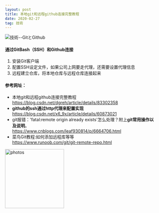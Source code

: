```yaml
---
layout: post
title: 本地git和远程github连接完整教程
date: 2020-02-27
tag: 技術
---
```


 ![技術--GitとGithub](http://osg1u3s09.bkt.clouddn.com/image/jpg/material/DSC_Tianjin%20%28small%29.jpg)

#### 通过GitBash（SSH）和Github连接  
1. 安装Git客户端  
2. 配置SSH设定文件，如果公司上网要走代理，还需要设置代理信息  
3. 远程建立仓库，将本地仓库与远程仓库连接起来  
  
#### 参考网址： 
+ 本地git和远程github连接完整教程   
<https://blog.csdn.net/dgreh/article/details/83302358>    
+ **github的ssh通过http代理来配置实现**  
<https://blog.csdn.net/x6_9x/article/details/60873021>  
+ git报错：'fatal:remote origin already exists'怎么处理？附上**git常用操作以及说明**。  
<https://www.cnblogs.com/leaf930814/p/6664706.html>  
+ 菜鸟Git教程:如何添加远程库等等  
<https://www.runoob.com/git/git-remote-repo.html>  

<a href="/photos/" target="_blank"><img src="http://omjh2j5h3.bkt.clouddn.com/%E5%A4%A9%E7%AD%96.jpg" width="195" height="195" alt="photos"/></a>

